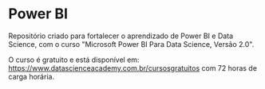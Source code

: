 # Power BI
Repositório criado para fortalecer o aprendizado de Power BI e Data Science, com o curso "Microsoft Power BI Para Data Science, Versão 2.0".


O curso é gratuito e está disponível em: https://www.datascienceacademy.com.br/cursosgratuitos com 72 horas de carga horária.
